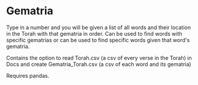 # Gematria
Type in a number and you will be given a list of all words and their location in the Torah with that gematria in order.
Can be used to find words with specific gematrias or can be used to find specific words given that word's gematria.

Contains the option to read Torah.csv (a csv of every verse in the Torah) in Docs and create Gematria_Torah.csv (a csv of each word and its gematria)

Requires pandas.
